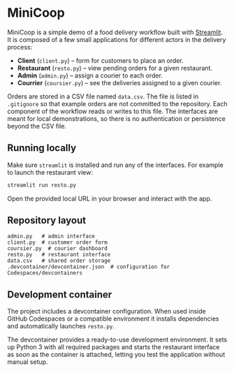 # MiniCoop

MiniCoop is a simple demo of a food delivery workflow built with [Streamlit](https://streamlit.io/). It is composed of a few small applications for different actors in the delivery process:

- **Client** (`client.py`) – form for customers to place an order.
- **Restaurant** (`resto.py`) – view pending orders for a given restaurant.
- **Admin** (`admin.py`) – assign a courier to each order.
- **Courrier** (`coursier.py`) – see the deliveries assigned to a given courier.

Orders are stored in a CSV file named `data.csv`. The file is listed in `.gitignore` so that example orders are not committed to the repository. Each component of the workflow reads or writes to this file. The interfaces are meant for local demonstrations, so there is no authentication or persistence beyond the CSV file.

## Running locally

Make sure `streamlit` is installed and run any of the interfaces. For example to launch the restaurant view:

```bash
streamlit run resto.py
```

Open the provided local URL in your browser and interact with the app.

## Repository layout

```
admin.py   # admin interface
client.py  # customer order form
coursier.py  # courier dashboard
resto.py   # restaurant interface
data.csv   # shared order storage
.devcontainer/devcontainer.json  # configuration for Codespaces/devcontainers
```

## Development container

The project includes a devcontainer configuration. When used inside GitHub Codespaces or a compatible environment it installs dependencies and automatically launches `resto.py`.

The devcontainer provides a ready-to-use development environment. It sets up Python 3 with all required packages and starts the restaurant interface as soon as the container is attached, letting you test the application without manual setup.

